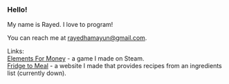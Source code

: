 ### Hello!  
My name is Rayed. I love to program!  

You can reach me at rayedhamayun@gmail.com.  

Links:  
[Elements For Money](https://store.steampowered.com/app/2766500/Elements_For_Money/) - a game I made on Steam.  
[Fridge to Meal](fridge.rayed.tech) - a website I made that provides recipes from an ingredients list (currently down).  
